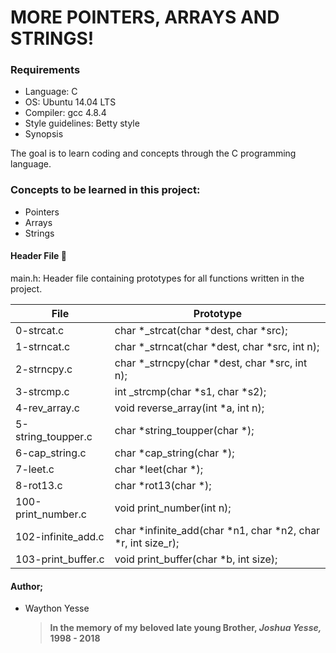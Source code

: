 # MORE POINTERS, ARRAYS AND STRINGS!

### Requirements

* Language: C
* OS: Ubuntu 14.04 LTS
* Compiler: gcc 4.8.4
* Style guidelines: Betty style
* Synopsis

The goal is to learn coding and concepts through the C programming language.

### Concepts to be learned in this project:
* Pointers
* Arrays
* Strings

#### Header File 📁
main.h: Header file containing prototypes for all functions written in the project.

| **File**             |	**Prototype**                                            |
|----------------------|-------------------------------------------------------------|
| 0-strcat.c	       |char *_strcat(char *dest, char *src);                        |
| 1-strncat.c	       |char *_strncat(char *dest, char *src, int n);                |
| 2-strncpy.c	       |char *_strncpy(char *dest, char *src, int n);                |
| 3-strcmp.c	       |int _strcmp(char *s1, char *s2);                             |
| 4-rev_array.c	       |void reverse_array(int *a, int n);                           |
| 5-string_toupper.c   |char *string_toupper(char *);                                |
| 6-cap_string.c	   |char *cap_string(char *);                                    |
| 7-leet.c	           |char *leet(char *);                                          |
| 8-rot13.c            |char *rot13(char *);                                         |
| 100-print_number.c   |void print_number(int n);                                    |
|  102-infinite_add.c  |char *infinite_add(char *n1, char *n2, char *r, int size_r); |
| 103-print_buffer.c   |void print_buffer(char *b, int size);                        |

#### Author;
 * Waython Yesse
 
   > **In the memory of my beloved late young Brother, *Joshua Yesse,* 1998 - 2018**
